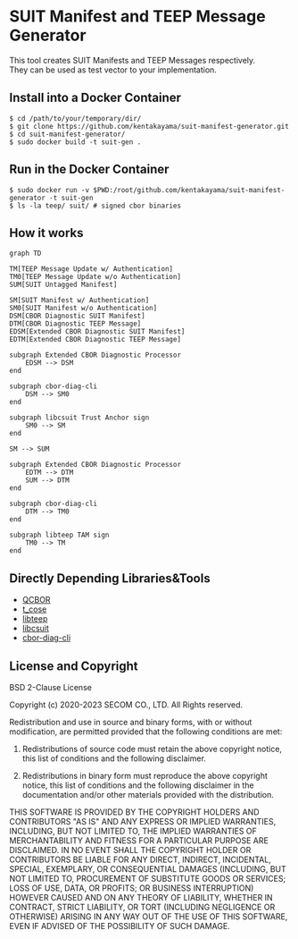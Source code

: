 # SUIT Manifest and TEEP Message Generator
This tool creates SUIT Manifests and TEEP Messages respectively.  
They can be used as test vector to your implementation.  

## Install into a Docker Container
```
$ cd /path/to/your/temporary/dir/
$ git clone https://github.com/kentakayama/suit-manifest-generator.git
$ cd suit-manifest-generator/
$ sudo docker build -t suit-gen .
```

## Run in the Docker Container
```
$ sudo docker run -v $PWD:/root/github.com/kentakayama/suit-manifest-generator -t suit-gen
$ ls -la teep/ suit/ # signed cbor binaries
```

## How it works
``` mermaid
graph TD

TM[TEEP Message Update w/ Authentication]
TM0[TEEP Message Update w/o Authentication]
SUM[SUIT Untagged Manifest]

SM[SUIT Manifest w/ Authentication]
SM0[SUIT Manifest w/o Authentication]
DSM[CBOR Diagnostic SUIT Manifest]
DTM[CBOR Diagnostic TEEP Message]
EDSM[Extended CBOR Diagnostic SUIT Manifest]
EDTM[Extended CBOR Diagnostic TEEP Message]

subgraph Extended CBOR Diagnostic Processor
    EDSM --> DSM
end

subgraph cbor-diag-cli
    DSM --> SM0
end

subgraph libcsuit Trust Anchor sign
    SM0 --> SM
end

SM --> SUM

subgraph Extended CBOR Diagnostic Processor
    EDTM --> DTM
    SUM --> DTM
end

subgraph cbor-diag-cli
    DTM --> TM0
end

subgraph libteep TAM sign
    TM0 --> TM
end
```

## Directly Depending Libraries&Tools
- [QCBOR](https://github.com/laurencelundblade/QCBOR)
- [t_cose](https://github.com/laurencelundblase/t_cose)
- [libteep](https://github.com/kentakayama/libteep)
- [libcsuit](https://github.com/kentakayama/libcsuit)
- [cbor-diag-cli](https://crates.io/crates/cbor-diag-cli)

## License and Copyright
BSD 2-Clause License

Copyright (c) 2020-2023 SECOM CO., LTD. All Rights reserved.

Redistribution and use in source and binary forms, with or without
modification, are permitted provided that the following conditions are met:

1. Redistributions of source code must retain the above copyright notice, this
   list of conditions and the following disclaimer.

2. Redistributions in binary form must reproduce the above copyright notice,
   this list of conditions and the following disclaimer in the documentation
   and/or other materials provided with the distribution.

THIS SOFTWARE IS PROVIDED BY THE COPYRIGHT HOLDERS AND CONTRIBUTORS "AS IS"
AND ANY EXPRESS OR IMPLIED WARRANTIES, INCLUDING, BUT NOT LIMITED TO, THE
IMPLIED WARRANTIES OF MERCHANTABILITY AND FITNESS FOR A PARTICULAR PURPOSE ARE
DISCLAIMED. IN NO EVENT SHALL THE COPYRIGHT HOLDER OR CONTRIBUTORS BE LIABLE
FOR ANY DIRECT, INDIRECT, INCIDENTAL, SPECIAL, EXEMPLARY, OR CONSEQUENTIAL
DAMAGES (INCLUDING, BUT NOT LIMITED TO, PROCUREMENT OF SUBSTITUTE GOODS OR
SERVICES; LOSS OF USE, DATA, OR PROFITS; OR BUSINESS INTERRUPTION) HOWEVER
CAUSED AND ON ANY THEORY OF LIABILITY, WHETHER IN CONTRACT, STRICT LIABILITY,
OR TORT (INCLUDING NEGLIGENCE OR OTHERWISE) ARISING IN ANY WAY OUT OF THE USE
OF THIS SOFTWARE, EVEN IF ADVISED OF THE POSSIBILITY OF SUCH DAMAGE.
